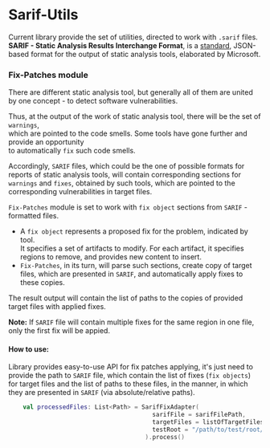 # Sarif-Utils

Current library provide the set of utilities, directed to work with
`.sarif` files.\
**SARIF - Static Analysis Results Interchange Format**, is a [standard](https://sarifweb.azurewebsites.net/),
JSON-based format for the output of static analysis tools, elaborated by Microsoft.

### Fix-Patches module

There are different static analysis tool, but generally all of them
are united by one concept - to detect software vulnerabilities.

Thus, at the output of the work of static analysis tool, there will be the set of `warnings`,\
which are pointed to the code smells. Some tools have gone further and provide an opportunity\
to automatically `fix` such code smells.

Accordingly, `SARIF` files, which could be the one of possible formats for reports of static analysis tools,
will contain corresponding sections for `warnings` and `fixes`, obtained by such tools, 
which are pointed to the corresponding vulnerabilities in target files.

`Fix-Patches` module is set to work with `fix object` sections from `SARIF` - formatted files.

* A `fix object` represents a proposed fix for the problem, indicated by tool.\
It specifies a set of artifacts to modify. For each artifact, it specifies regions to remove, and provides new content to insert.
* `Fix-Patches`, in its turn, will parse such sections, create copy of target files, which are presented in `SARIF`,
and automatically apply fixes to these copies.

The result output will contain the list of paths to the copies of provided target files with applied fixes. 

**Note:** If `SARIF` file will contain multiple fixes for the same region in one file, only the first fix will be appied.

#### How to use:

Library provides easy-to-use API for fix patches applying, it's just need to provide
the path to `SARIF` file, which contain the list of fixes (`fix objects`) for target files and the list of paths to these files,
in the manner, in which they are presented in `SARIF` (via absolute/relative paths).

```kotlin
    val processedFiles: List<Path> = SarifFixAdapter(
                                        sarifFile = sarifFilePath,
                                        targetFiles = listOfTargetFilesPaths,
                                        testRoot = "/path/to/test/root/directory/".toPath()
                                      ).process()
```
